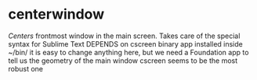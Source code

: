 # centerwindow
*Centers* frontmost window in the main screen. Takes care of the special syntax for Sublime Text
DEPENDS on cscreen binary app installed inside ~/bin/
it is easy to change anything here, but we need a Foundation app to tell us
the geometry of the main window
cscreen seems to be the most robust one
